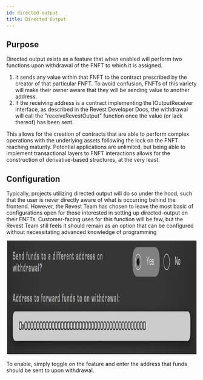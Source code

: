 ```yaml
---
id: directed-output
title: Directed Output
---
```


## Purpose
Directed output exists as a feature that when enabled will perform two functions upon withdrawal of the FNFT to which it is assigned.

1. It sends any value within that FNFT to the contract prescribed by the creator of that particular FNFT. To avoid confusion, FNFTs of this variety will make their owner aware that they will be sending value to another address. 
2. If the receiving address is a contract implementing the IOutputReceiver interface, as described in the Revest Developer Docs, the withdrawal will call the "receiveRevestOutput" function once the value (or lack thereof) has been sent.

This allows for the creation of contracts that are able to perform complex operations with the underlying assets following the lock on the FNFT reaching maturity. Potential applications are unlimited, but being able to implement transactional layers to FNFT interactions allows for the construction of derivative-based structures, at the very least. 

## Configuration
Typically, projects utilizing directed output will do so under the hood, such that the user is never directly aware of what is occurring behind the frontend. However, the Revest Team has chosen to leave the most basic of configurations open for those interested in setting up directed-output on their FNFTs. Customer-facing uses for this function will be few, but the Revest Team still feels it should remain as an option that can be configured without necessitating advanced knowledge of programming

<p align='center'>
    <img src='../../../static/img/directed-1.png' alt='1' width="500" height="300" />
</p>

To enable, simply toggle on the feature and enter the address that funds should be sent to upon withdrawal. 
